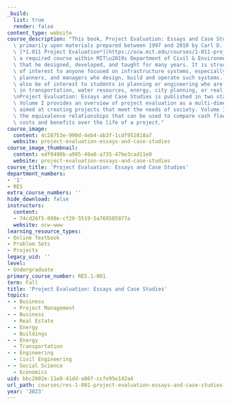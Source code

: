```yaml
---
_build:
  list: true
  render: false
content_type: website
course_description: "This book, Project Evaluation: Essays and Case Studies, is based\
  \ primarily upon materials prepared between 1997 and 2010 by Carl D. Martland for\
  \ [*1.011 Project Evaluation*](https://ocw.mit.edu/courses/1-011-project-evaluation-spring-2011/),\
  \ a required course within MIT\u2019s Department of Civil & Environmental Engineering\
  \ that he designed, developed, and taught for many years. It is structured to be\
  \ of interest to anyone focused on infrastructure systems, especially engineers,\
  \ planners, and managers who design, build and operate such systems. The book may\
  \ also be of interest to students in planning or engineering who are interested\
  \ in transportation, water resources, energy, city planning, or real estate development.\n\
  \nProject Evaluation: Essays and Case Studies is published in two stand-alone volumes.\
  \ Volume I provides an overview of project evaluation as a multi-dimensional process\
  \ aimed at creating projects that meet the needs of society. Volume II examines\
  \ the equivalence relationships that can be used to compare cash flows or economic\
  \ costs and benefits over the life of a project."
course_image:
  content: 4c28753e-990d-4eb4-ab3f-1cdf952818a7
  website: project-evaluation-essays-and-case-studies
course_image_thumbnail:
  content: edf0490b-a985-49a8-a735-47be3cad11e0
  website: project-evaluation-essays-and-case-studies
course_title: 'Project Evaluation: Essays and Case Studies'
department_numbers:
- '1'
- RES
extra_course_numbers: ''
hide_download: false
instructors:
  content:
  - 74cd26f5-098e-cf29-5519-5a769585977a
  website: ocw-www
learning_resource_types:
- Online Textbook
- Problem Sets
- Projects
legacy_uid: ''
level:
- Undergraduate
primary_course_number: RES.1-001
term: Fall
title: 'Project Evaluation: Essays and Case Studies'
topics:
- - Business
  - Project Management
- - Business
  - Real Estate
- - Energy
  - Buildings
- - Energy
  - Transportation
- - Engineering
  - Civil Engineering
- - Social Science
  - Economics
uid: bbc2602e-11e8-41dd-a86f-ccfe95e142a4
url_path: courses/res-1-001-project-evaluation-essays-and-case-studies-fall-2023
year: '2023'
---
```

